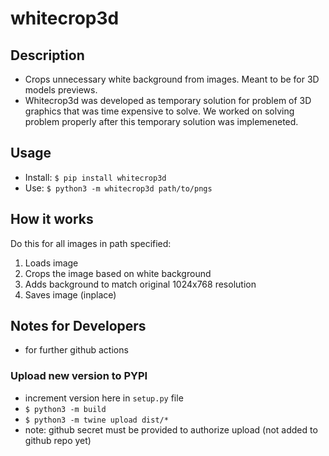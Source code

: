 # whitecrop3d
## Description
- Crops unnecessary white background from images. Meant to be for 3D models previews. 
- Whitecrop3d was developed as temporary solution for problem of 3D graphics that was time expensive to solve. We worked on solving problem properly after this temporary solution was implemeneted.
## Usage
- Install: `$ pip install whitecrop3d`
- Use: `$ python3 -m whitecrop3d path/to/pngs`
## How it works
Do this for all images in path specified:
1. Loads image
2. Crops the image based on white background
3. Adds background to match original 1024x768 resolution
4. Saves image (inplace)
## Notes for Developers
- for further github actions
### Upload new version to PYPI
- increment version here in `setup.py` file
- `$ python3 -m build`
- `$ python3 -m twine upload dist/*`
- note: github secret must be provided to authorize upload (not added to github repo yet)
